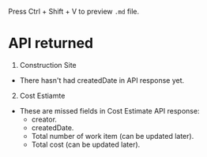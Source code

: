Press Ctrl + Shift + V to preview `.md` file.

# API returned
1. Construction Site
- There hasn't had createdDate in API response yet.

2. Cost Estiamte
- These are missed fields in Cost Estimate API response:
    - creator.
    - createdDate.
    - Total number of work item (can be updated later).
    - Total cost (can be updated later).